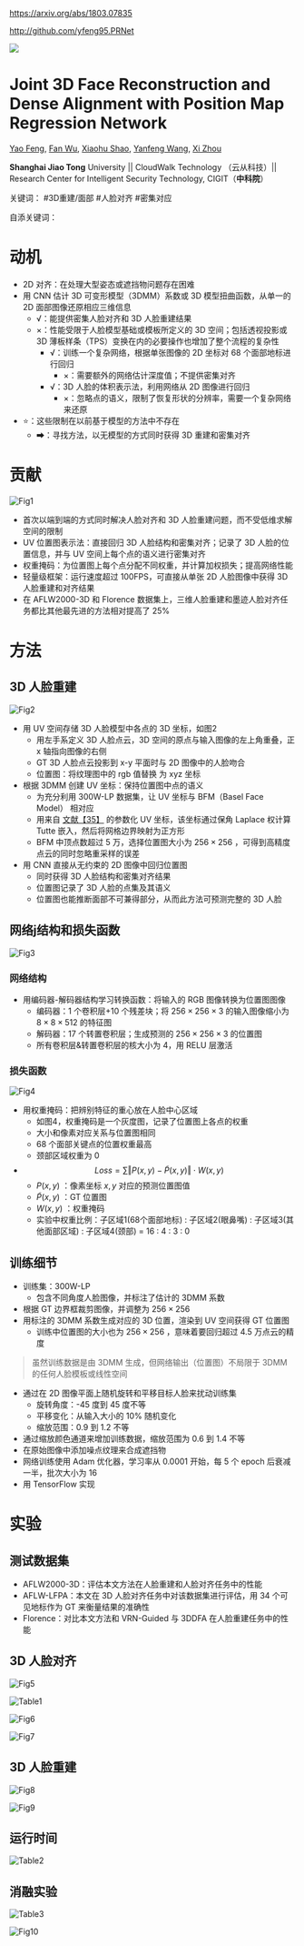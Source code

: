 https://arxiv.org/abs/1803.07835

http://github.com/yfeng95.PRNet


![](https://github.com/hongsi466474/A4MD/blob/%E6%96%87%E7%8C%AE%E7%9B%B8%E5%85%B3/%E4%BA%BA%E8%84%B8%E9%87%8D%E5%BB%BA/PRNet/%E6%88%AA%E5%9B%BE/Fig2.png?raw=true)

# Joint 3D Face Reconstruction and Dense Alignment with Position Map Regression Network

[Yao Feng](https://arxiv.org/search/cs?searchtype=author&query=Feng,+Y), [Fan Wu](https://arxiv.org/search/cs?searchtype=author&query=Wu,+F), [Xiaohu Shao](https://arxiv.org/search/cs?searchtype=author&query=Shao,+X), [Yanfeng Wang](https://arxiv.org/search/cs?searchtype=author&query=Wang,+Y), [Xi Zhou](https://arxiv.org/search/cs?searchtype=author&query=Zhou,+X)

**Shanghai Jiao Tong** University || CloudWalk Technology （云从科技）|| Research Center for Intelligent Security Technology, CIGIT（**中科院**）

关键词： #3D重建/面部 #人脸对齐 #密集对应

自添关键词： 

# 动机

- 2D 对齐：在处理大型姿态或遮挡物问题存在困难
- 用 CNN 估计 3D 可变形模型（3DMM）系数或 3D 模型扭曲函数，从单一的 2D 面部图像还原相应三维信息
	- √：能提供密集人脸对齐和 3D 人脸重建结果
	- ×：性能受限于人脸模型基础或模板所定义的 3D 空间；包括透视投影或 3D 薄板样条（TPS）变换在内的必要操作也增加了整个流程的复杂性
		- √：训练一个复杂网络，根据单张图像的 2D 坐标对 68 个面部地标进行回归
			- ×：需要额外的网络估计深度值；不提供密集对齐
		- √：3D 人脸的体积表示法，利用网络从 2D 图像进行回归
			- ×：忽略点的语义，限制了恢复形状的分辨率，需要一个复杂网络来还原
- ⭐：这些限制在以前基于模型的方法中不存在
	- ➡：寻找方法，以无模型的方式同时获得 3D 重建和密集对齐

# 贡献

![Fig1](https://github.com/hongsi466474/A4MD/blob/%E6%96%87%E7%8C%AE%E7%9B%B8%E5%85%B3/%E4%BA%BA%E8%84%B8%E9%87%8D%E5%BB%BA/PRNet/%E6%88%AA%E5%9B%BE/Fig1.png?raw=true)

- 首次以端到端的方式同时解决人脸对齐和 3D 人脸重建问题，而不受低维求解空间的限制
- UV 位置图表示法：直接回归 3D 人脸结构和密集对齐；记录了 3D 人脸的位置信息，并与 UV 空间上每个点的语义进行密集对齐
- 权重掩码：为位置图上每个点分配不同权重，并计算加权损失；提高网络性能
- 轻量级框架：运行速度超过 100FPS，可直接从单张 2D 人脸图像中获得 3D 人脸重建和对齐结果
- 在 AFLW2000-3D 和 Florence 数据集上，三维人脸重建和墨迹人脸对齐任务都比其他最先进的方法相对提高了 25%

# 方法

## 3D 人脸重建

![Fig2](https://github.com/hongsi466474/A4MD/blob/%E6%96%87%E7%8C%AE%E7%9B%B8%E5%85%B3/%E4%BA%BA%E8%84%B8%E9%87%8D%E5%BB%BA/PRNet/%E6%88%AA%E5%9B%BE/Fig2.png?raw=true)

- 用 UV 空间存储 3D 人脸模型中各点的 3D 坐标，如图2
	- 用左手系定义 3D 人脸点云，3D 空间的原点与输入图像的左上角重叠，正 x 轴指向图像的右侧
	- GT 3D 人脸点云投影到 x-y 平面时与 2D 图像中的人脸吻合
	- 位置图：将纹理图中的 rgb 值替换 为 xyz 坐标
- 根据 3DMM 创建 UV 坐标：保持位置图中点的语义
	- 为充分利用 300W-LP 数据集，让 UV 坐标与 BFM（Basel Face Model） 相对应
	- 用来自 [文献【35】](https://arxiv.org/abs/1708.07199) 的参数化 UV 坐标，该坐标通过保角 Laplace 权计算 Tutte 嵌入，然后将网格边界映射为正方形
	- BFM 中顶点数超过 5 万，选择位置图大小为 $256\times256$ ，可得到高精度点云的同时忽略重采样的误差
- 用 CNN 直接从无约束的 2D 图像中回归位置图
	- 同时获得 3D 人脸结构和密集对齐结果
	- 位置图记录了 3D 人脸的点集及其语义
	- 位置图也能推断面部不可兼得部分，从而此方法可预测完整的 3D 人脸

## 网络j结构和损失函数

![Fig3](https://github.com/hongsi466474/A4MD/blob/%E6%96%87%E7%8C%AE%E7%9B%B8%E5%85%B3/%E4%BA%BA%E8%84%B8%E9%87%8D%E5%BB%BA/PRNet/%E6%88%AA%E5%9B%BE/Fig3.png?raw=true)

### 网络结构

- 用编码器-解码器结构学习转换函数：将输入的 RGB 图像转换为位置图图像
	- 编码器：1 个卷积层+10 个残差块；将 $256\times256\times3$ 的输入图像缩小为 $8\times8\times512$ 的特征图
	- 解码器：17 个转置卷积层；生成预测的 $256\times256\times3$ 的位置图
	- 所有卷积层&转置卷积层的核大小为 4，用 RELU 层激活

### 损失函数

![Fig4](https://github.com/hongsi466474/A4MD/blob/%E6%96%87%E7%8C%AE%E7%9B%B8%E5%85%B3/%E4%BA%BA%E8%84%B8%E9%87%8D%E5%BB%BA/PRNet/%E6%88%AA%E5%9B%BE/Fig4.png?raw=true)

- 用权重掩码：把辨别特征的重心放在人脸中心区域
	- 如图4，权重掩码是一个灰度图，记录了位置图上各点的权重
	- 大小和像素对应关系与位置图相同
	- 68 个面部关键点的位置权重最高
	- 颈部区域权重为 0 
- $$Loss=\sum\Vert P(x,y)-\tilde{P}(x,y)\Vert\cdot W(x,y) \tag{1}$$
	- $P(x,y)$ ：像素坐标 $x,y$ 对应的预测位置图值
	- $\tilde{P}(x,y)$ ：GT 位置图
	- $W(x,y)$ ：权重掩码
	- 实验中权重比例：子区域1(68个面部地标) : 子区域2(眼鼻嘴) : 子区域3(其他面部区域) : 子区域4(颈部) = 16 : 4 : 3 : 0

## 训练细节

- 训练集：300W-LP
	- 包含不同角度人脸图像，并标注了估计的 3DMM 系数
- 根据 GT 边界框裁剪图像，并调整为 $256\times256$ 
- 用标注的 3DMM 系数生成对应的 3D 位置，渲染到 UV 空间获得 GT 位置图
	- 训练中位置图的大小也为 $256\times256$ ，意味着要回归超过 4.5 万点云的精度

> 虽然训练数据是由 3DMM 生成，但网络输出（位置图）不局限于 3DMM 的任何人脸模板或线性空间

- 通过在 2D 图像平面上随机旋转和平移目标人脸来扰动训练集
	- 旋转角度：-45 度到 45 度不等
	- 平移变化：从输入大小的 10% 随机变化
	- 缩放范围：0.9 到 1.2 不等
- 通过缩放颜色通道来增加训练数据，缩放范围为 0.6 到 1.4 不等
- 在原始图像中添加噪点纹理来合成遮挡物
- 网络训练使用 Adam 优化器，学习率从 0.0001 开始，每 5 个 epoch 后衰减一半，批次大小为 16
- 用 TensorFlow 实现

# 实验

## 测试数据集

- AFLW2000-3D：评估本文方法在人脸重建和人脸对齐任务中的性能
- AFLW-LFPA：本文在 3D 人脸对齐任务中对该数据集进行评估，用 34 个可见地标作为 GT 来衡量结果的准确性
- Florence：对比本文方法和 VRN-Guided 与 3DDFA 在人脸重建任务中的性能

## 3D 人脸对齐

![Fig5](https://github.com/hongsi466474/A4MD/blob/%E6%96%87%E7%8C%AE%E7%9B%B8%E5%85%B3/%E4%BA%BA%E8%84%B8%E9%87%8D%E5%BB%BA/PRNet/%E6%88%AA%E5%9B%BE/Fig5.png?raw=true)

![Table1](https://github.com/hongsi466474/A4MD/blob/%E6%96%87%E7%8C%AE%E7%9B%B8%E5%85%B3/%E4%BA%BA%E8%84%B8%E9%87%8D%E5%BB%BA/PRNet/%E6%88%AA%E5%9B%BE/Table1.png?raw=true)

![Fig6](https://github.com/hongsi466474/A4MD/blob/%E6%96%87%E7%8C%AE%E7%9B%B8%E5%85%B3/%E4%BA%BA%E8%84%B8%E9%87%8D%E5%BB%BA/PRNet/%E6%88%AA%E5%9B%BE/Fig6.png?raw=true)

![Fig7](https://github.com/hongsi466474/A4MD/blob/%E6%96%87%E7%8C%AE%E7%9B%B8%E5%85%B3/%E4%BA%BA%E8%84%B8%E9%87%8D%E5%BB%BA/PRNet/%E6%88%AA%E5%9B%BE/Fig7.png?raw=true)

## 3D 人脸重建

![Fig8](https://github.com/hongsi466474/A4MD/blob/%E6%96%87%E7%8C%AE%E7%9B%B8%E5%85%B3/%E4%BA%BA%E8%84%B8%E9%87%8D%E5%BB%BA/PRNet/%E6%88%AA%E5%9B%BE/Fig8.png?raw=true)

![Fig9](https://github.com/hongsi466474/A4MD/blob/%E6%96%87%E7%8C%AE%E7%9B%B8%E5%85%B3/%E4%BA%BA%E8%84%B8%E9%87%8D%E5%BB%BA/PRNet/%E6%88%AA%E5%9B%BE/Fig9.png?raw=true)

## 运行时间

![Table2](https://github.com/hongsi466474/A4MD/blob/%E6%96%87%E7%8C%AE%E7%9B%B8%E5%85%B3/%E4%BA%BA%E8%84%B8%E9%87%8D%E5%BB%BA/PRNet/%E6%88%AA%E5%9B%BE/Table2.png?raw=true)

## 消融实验

![Table3](https://github.com/hongsi466474/A4MD/blob/%E6%96%87%E7%8C%AE%E7%9B%B8%E5%85%B3/%E4%BA%BA%E8%84%B8%E9%87%8D%E5%BB%BA/PRNet/%E6%88%AA%E5%9B%BE/Table3.png?raw=true)

![Fig10](https://github.com/hongsi466474/A4MD/blob/%E6%96%87%E7%8C%AE%E7%9B%B8%E5%85%B3/%E4%BA%BA%E8%84%B8%E9%87%8D%E5%BB%BA/PRNet/%E6%88%AA%E5%9B%BE/Fig10.png?raw=true)


